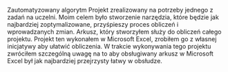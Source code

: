 Zautomatyzowany algorytm
Projekt zrealizowany na potrzeby jednego z zadań na uczelni. Moim celem było stworzenie narzędzia, 
które będzie jak najbardziej zoptymalizowane, przyśpieszy proces obliczeń i wprowadzanych zmian.
Arkusz, który stworzyłem służy do obliczeń całego projektu.
Projekt ten wykonałem w Microsoft Excel, zrobiłem go z własnej inicjatywy aby ułatwić obliczenia.
W trakcie wykonywania tego projektu zwróciłem szczególną uwagę na to aby obsługiwany arkusz w Microsoft Excel był jak najbardziej przejrzysty łatwy w obsłudze.
